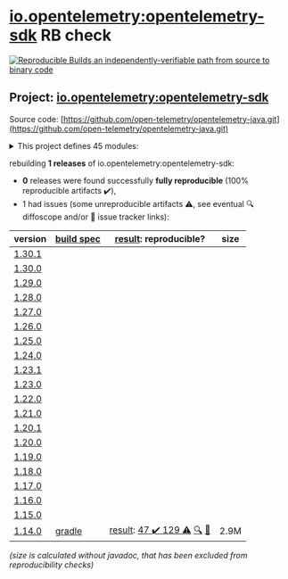 [io.opentelemetry:opentelemetry-sdk](https://central.sonatype.com/artifact/io.opentelemetry/opentelemetry-sdk/1.14.0/versions) RB check
=======

[![Reproducible Builds](https://reproducible-builds.org/images/logos/rb.svg) an independently-verifiable path from source to binary code](https://reproducible-builds.org/)

## Project: [io.opentelemetry:opentelemetry-sdk](https://central.sonatype.com/artifact/io.opentelemetry/opentelemetry-sdk/1.14.0/versions)

Source code: [https://github.com/open-telemetry/opentelemetry-java.git](https://github.com/open-telemetry/opentelemetry-java.git)

<details><summary>This project defines 45 modules:</summary>

* [io.opentelemetry:opentelemetry-api](https://central.sonatype.com/artifact/io.opentelemetry/opentelemetry-api/1.14.0)
* [io.opentelemetry:opentelemetry-bom](https://central.sonatype.com/artifact/io.opentelemetry/opentelemetry-bom/1.14.0)
* [io.opentelemetry:opentelemetry-bom-alpha](https://central.sonatype.com/artifact/io.opentelemetry/opentelemetry-bom-alpha/1.14.0)
* [io.opentelemetry:opentelemetry-context](https://central.sonatype.com/artifact/io.opentelemetry/opentelemetry-context/1.14.0)
* [io.opentelemetry:opentelemetry-exporter-jaeger](https://central.sonatype.com/artifact/io.opentelemetry/opentelemetry-exporter-jaeger/1.14.0)
* [io.opentelemetry:opentelemetry-exporter-jaeger-proto](https://central.sonatype.com/artifact/io.opentelemetry/opentelemetry-exporter-jaeger-proto/1.14.0)
* [io.opentelemetry:opentelemetry-exporter-jaeger-thrift](https://central.sonatype.com/artifact/io.opentelemetry/opentelemetry-exporter-jaeger-thrift/1.14.0)
* [io.opentelemetry:opentelemetry-exporter-logging](https://central.sonatype.com/artifact/io.opentelemetry/opentelemetry-exporter-logging/1.14.0)
* [io.opentelemetry:opentelemetry-exporter-logging-otlp](https://central.sonatype.com/artifact/io.opentelemetry/opentelemetry-exporter-logging-otlp/1.14.0)
* [io.opentelemetry:opentelemetry-exporter-otlp](https://central.sonatype.com/artifact/io.opentelemetry/opentelemetry-exporter-otlp/1.14.0)
* [io.opentelemetry:opentelemetry-exporter-otlp-common](https://central.sonatype.com/artifact/io.opentelemetry/opentelemetry-exporter-otlp-common/1.14.0)
* [io.opentelemetry:opentelemetry-exporter-otlp-http-logs](https://central.sonatype.com/artifact/io.opentelemetry/opentelemetry-exporter-otlp-http-logs/1.14.0)
* [io.opentelemetry:opentelemetry-exporter-otlp-http-metrics](https://central.sonatype.com/artifact/io.opentelemetry/opentelemetry-exporter-otlp-http-metrics/1.14.0)
* [io.opentelemetry:opentelemetry-exporter-otlp-http-trace](https://central.sonatype.com/artifact/io.opentelemetry/opentelemetry-exporter-otlp-http-trace/1.14.0)
* [io.opentelemetry:opentelemetry-exporter-otlp-logs](https://central.sonatype.com/artifact/io.opentelemetry/opentelemetry-exporter-otlp-logs/1.14.0)
* [io.opentelemetry:opentelemetry-exporter-otlp-metrics](https://central.sonatype.com/artifact/io.opentelemetry/opentelemetry-exporter-otlp-metrics/1.14.0)
* [io.opentelemetry:opentelemetry-exporter-otlp-trace](https://central.sonatype.com/artifact/io.opentelemetry/opentelemetry-exporter-otlp-trace/1.14.0)
* [io.opentelemetry:opentelemetry-exporter-prometheus](https://central.sonatype.com/artifact/io.opentelemetry/opentelemetry-exporter-prometheus/1.14.0)
* [io.opentelemetry:opentelemetry-exporter-zipkin](https://central.sonatype.com/artifact/io.opentelemetry/opentelemetry-exporter-zipkin/1.14.0)
* [io.opentelemetry:opentelemetry-extension-annotations](https://central.sonatype.com/artifact/io.opentelemetry/opentelemetry-extension-annotations/1.14.0)
* [io.opentelemetry:opentelemetry-extension-aws](https://central.sonatype.com/artifact/io.opentelemetry/opentelemetry-extension-aws/1.14.0)
* [io.opentelemetry:opentelemetry-extension-incubator](https://central.sonatype.com/artifact/io.opentelemetry/opentelemetry-extension-incubator/1.14.0)
* [io.opentelemetry:opentelemetry-extension-kotlin](https://central.sonatype.com/artifact/io.opentelemetry/opentelemetry-extension-kotlin/1.14.0)
* [io.opentelemetry:opentelemetry-extension-noop-api](https://central.sonatype.com/artifact/io.opentelemetry/opentelemetry-extension-noop-api/1.14.0)
* [io.opentelemetry:opentelemetry-extension-trace-propagators](https://central.sonatype.com/artifact/io.opentelemetry/opentelemetry-extension-trace-propagators/1.14.0)
* [io.opentelemetry:opentelemetry-micrometer1-shim](https://central.sonatype.com/artifact/io.opentelemetry/opentelemetry-micrometer1-shim/1.14.0)
* [io.opentelemetry:opentelemetry-opencensus-shim](https://central.sonatype.com/artifact/io.opentelemetry/opentelemetry-opencensus-shim/1.14.0)
* [io.opentelemetry:opentelemetry-opentracing-shim](https://central.sonatype.com/artifact/io.opentelemetry/opentelemetry-opentracing-shim/1.14.0)
* [io.opentelemetry:opentelemetry-sdk](https://central.sonatype.com/artifact/io.opentelemetry/opentelemetry-sdk/1.14.0)
* [io.opentelemetry:opentelemetry-sdk-common](https://central.sonatype.com/artifact/io.opentelemetry/opentelemetry-sdk-common/1.14.0)
* [io.opentelemetry:opentelemetry-sdk-extension-autoconfigure](https://central.sonatype.com/artifact/io.opentelemetry/opentelemetry-sdk-extension-autoconfigure/1.14.0)
* [io.opentelemetry:opentelemetry-sdk-extension-autoconfigure-spi](https://central.sonatype.com/artifact/io.opentelemetry/opentelemetry-sdk-extension-autoconfigure-spi/1.14.0)
* [io.opentelemetry:opentelemetry-sdk-extension-aws](https://central.sonatype.com/artifact/io.opentelemetry/opentelemetry-sdk-extension-aws/1.14.0)
* [io.opentelemetry:opentelemetry-sdk-extension-jaeger-remote-sampler](https://central.sonatype.com/artifact/io.opentelemetry/opentelemetry-sdk-extension-jaeger-remote-sampler/1.14.0)
* [io.opentelemetry:opentelemetry-sdk-extension-jfr-events](https://central.sonatype.com/artifact/io.opentelemetry/opentelemetry-sdk-extension-jfr-events/1.14.0)
* [io.opentelemetry:opentelemetry-sdk-extension-metric-incubator](https://central.sonatype.com/artifact/io.opentelemetry/opentelemetry-sdk-extension-metric-incubator/1.14.0)
* [io.opentelemetry:opentelemetry-sdk-extension-resources](https://central.sonatype.com/artifact/io.opentelemetry/opentelemetry-sdk-extension-resources/1.14.0)
* [io.opentelemetry:opentelemetry-sdk-extension-tracing-incubator](https://central.sonatype.com/artifact/io.opentelemetry/opentelemetry-sdk-extension-tracing-incubator/1.14.0)
* [io.opentelemetry:opentelemetry-sdk-extension-zpages](https://central.sonatype.com/artifact/io.opentelemetry/opentelemetry-sdk-extension-zpages/1.14.0)
* [io.opentelemetry:opentelemetry-sdk-logs](https://central.sonatype.com/artifact/io.opentelemetry/opentelemetry-sdk-logs/1.14.0)
* [io.opentelemetry:opentelemetry-sdk-logs-testing](https://central.sonatype.com/artifact/io.opentelemetry/opentelemetry-sdk-logs-testing/1.14.0)
* [io.opentelemetry:opentelemetry-sdk-metrics](https://central.sonatype.com/artifact/io.opentelemetry/opentelemetry-sdk-metrics/1.14.0)
* [io.opentelemetry:opentelemetry-sdk-testing](https://central.sonatype.com/artifact/io.opentelemetry/opentelemetry-sdk-testing/1.14.0)
* [io.opentelemetry:opentelemetry-sdk-trace](https://central.sonatype.com/artifact/io.opentelemetry/opentelemetry-sdk-trace/1.14.0)
* [io.opentelemetry:opentelemetry-semconv](https://central.sonatype.com/artifact/io.opentelemetry/opentelemetry-semconv/1.14.0)
</details>

rebuilding **1 releases** of io.opentelemetry:opentelemetry-sdk:
- **0** releases were found successfully **fully reproducible** (100% reproducible artifacts :heavy_check_mark:),
- 1 had issues (some unreproducible artifacts :warning:, see eventual :mag: diffoscope and/or :memo: issue tracker links):

| version | [build spec](/BUILDSPEC.md) | [result](https://reproducible-builds.org/docs/jvm/): reproducible? | size |
| -- | --------- | ------ | -- |
| [1.30.1](https://central.sonatype.com/artifact/io.opentelemetry/opentelemetry-sdk/1.30.1/pom) | | | |
| [1.30.0](https://central.sonatype.com/artifact/io.opentelemetry/opentelemetry-sdk/1.30.0/pom) | | | |
| [1.29.0](https://central.sonatype.com/artifact/io.opentelemetry/opentelemetry-sdk/1.29.0/pom) | | | |
| [1.28.0](https://central.sonatype.com/artifact/io.opentelemetry/opentelemetry-sdk/1.28.0/pom) | | | |
| [1.27.0](https://central.sonatype.com/artifact/io.opentelemetry/opentelemetry-sdk/1.27.0/pom) | | | |
| [1.26.0](https://central.sonatype.com/artifact/io.opentelemetry/opentelemetry-sdk/1.26.0/pom) | | | |
| [1.25.0](https://central.sonatype.com/artifact/io.opentelemetry/opentelemetry-sdk/1.25.0/pom) | | | |
| [1.24.0](https://central.sonatype.com/artifact/io.opentelemetry/opentelemetry-sdk/1.24.0/pom) | | | |
| [1.23.1](https://central.sonatype.com/artifact/io.opentelemetry/opentelemetry-sdk/1.23.1/pom) | | | |
| [1.23.0](https://central.sonatype.com/artifact/io.opentelemetry/opentelemetry-sdk/1.23.0/pom) | | | |
| [1.22.0](https://central.sonatype.com/artifact/io.opentelemetry/opentelemetry-sdk/1.22.0/pom) | | | |
| [1.21.0](https://central.sonatype.com/artifact/io.opentelemetry/opentelemetry-sdk/1.21.0/pom) | | | |
| [1.20.1](https://central.sonatype.com/artifact/io.opentelemetry/opentelemetry-sdk/1.20.1/pom) | | | |
| [1.20.0](https://central.sonatype.com/artifact/io.opentelemetry/opentelemetry-sdk/1.20.0/pom) | | | |
| [1.19.0](https://central.sonatype.com/artifact/io.opentelemetry/opentelemetry-sdk/1.19.0/pom) | | | |
| [1.18.0](https://central.sonatype.com/artifact/io.opentelemetry/opentelemetry-sdk/1.18.0/pom) | | | |
| [1.17.0](https://central.sonatype.com/artifact/io.opentelemetry/opentelemetry-sdk/1.17.0/pom) | | | |
| [1.16.0](https://central.sonatype.com/artifact/io.opentelemetry/opentelemetry-sdk/1.16.0/pom) | | | |
| [1.15.0](https://central.sonatype.com/artifact/io.opentelemetry/opentelemetry-sdk/1.15.0/pom) | | | |
| [1.14.0](https://central.sonatype.com/artifact/io.opentelemetry/opentelemetry-sdk/1.14.0/pom) | [gradle](opentelemetry-sdk-1.14.0.buildspec) | [result](opentelemetry-sdk-1.14.0.buildinfo): [47 :heavy_check_mark:  129 :warning:](opentelemetry-api-1.14.0.buildcompare) [:mag:](opentelemetry-sdk-1.14.0.diffoscope) [:memo:](https://github.com/open-telemetry/opentelemetry-java/issues/4488) | 2.9M |

<i>(size is calculated without javadoc, that has been excluded from reproducibility checks)</i>
